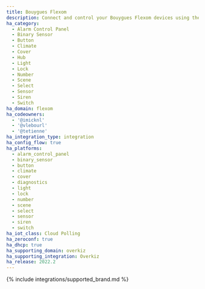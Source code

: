 ```yaml
---
title: Bouygues Flexom
description: Connect and control your Bouygues Flexom devices using the Overkiz integration
ha_category:
  - Alarm Control Panel
  - Binary Sensor
  - Button
  - Climate
  - Cover
  - Hub
  - Light
  - Lock
  - Number
  - Scene
  - Select
  - Sensor
  - Siren
  - Switch
ha_domain: flexom
ha_codeowners:
  - '@imicknl'
  - '@vlebourl'
  - '@tetienne'
ha_integration_type: integration
ha_config_flow: true
ha_platforms:
  - alarm_control_panel
  - binary_sensor
  - button
  - climate
  - cover
  - diagnostics
  - light
  - lock
  - number
  - scene
  - select
  - sensor
  - siren
  - switch
ha_iot_class: Cloud Polling
ha_zeroconf: true
ha_dhcp: true
ha_supporting_domain: overkiz
ha_supporting_integration: Overkiz
ha_release: 2022.2
---
```


{% include integrations/supported_brand.md %}
